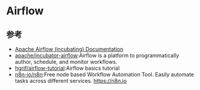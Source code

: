 # Airflow

## 参考

* [Apache Airflow (incubating) Documentation](http://pythonhosted.org/airflow/index.html)
* [apache/incubator-airflow](https://github.com/apache/incubator-airflow):Airflow is a platform to programmatically author, schedule, and monitor workflows.
* [hgrif/airflow-tutorial](https://github.com/hgrif/airflow-tutorial):Airflow basics tutorial
* [n8n-io/n8n](https://github.com/n8n-io/n8n):Free node based Workflow Automation Tool. Easily automate tasks across different services. <https://n8n.io>
